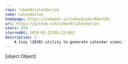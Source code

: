 ```yaml
---
repo: lukeed/calendarize
name: calendarize
homepage: https://codepen.io/lukeed/pen/KKwrLRz
url: https://github.com/lukeed/calendarize
stars: 478
starredAt: 2020-01-21T05:22:05Z
description: |-
    A tiny (202B) utility to generate calendar views.
---
```


[object Object]
